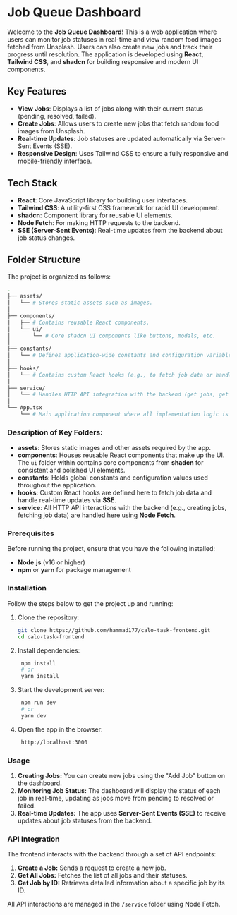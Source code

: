# Job Queue Dashboard

Welcome to the **Job Queue Dashboard**! This is a web application where users can monitor job statuses in real-time and view random food images fetched from Unsplash. Users can also create new jobs and track their progress until resolution. The application is developed using **React**, **Tailwind CSS**, and **shadcn** for building responsive and modern UI components.

## Key Features

- **View Jobs**: Displays a list of jobs along with their current status (pending, resolved, failed).
- **Create Jobs**: Allows users to create new jobs that fetch random food images from Unsplash.
- **Real-time Updates**: Job statuses are updated automatically via Server-Sent Events (SSE).
- **Responsive Design**: Uses Tailwind CSS to ensure a fully responsive and mobile-friendly interface.

## Tech Stack

- **React**: Core JavaScript library for building user interfaces.
- **Tailwind CSS**: A utility-first CSS framework for rapid UI development.
- **shadcn**: Component library for reusable UI elements.
- **Node Fetch**: For making HTTP requests to the backend.
- **SSE (Server-Sent Events)**: Real-time updates from the backend about job status changes.

## Folder Structure

The project is organized as follows:

```bash
.
├── assets/
│   └── # Stores static assets such as images.
│
├── components/
│   ├── # Contains reusable React components.
│   └── ui/
│       └── # Core shadcn UI components like buttons, modals, etc.
│
├── constants/
│   └── # Defines application-wide constants and configuration variables.
│
├── hooks/
│   └── # Contains custom React hooks (e.g., to fetch job data or handle SSE).
│
├── service/
│   └── # Handles HTTP API integration with the backend (get jobs, get job by ID, create job).
│
└── App.tsx
    └── # Main application component where all implementation logic is executed.
```

### Description of Key Folders:

- **assets**: Stores static images and other assets required by the app.
- **components**: Houses reusable React components that make up the UI. The `ui` folder within contains core components from **shadcn** for consistent and polished UI elements.
- **constants**: Holds global constants and configuration values used throughout the application.
- **hooks**: Custom React hooks are defined here to fetch job data and handle real-time updates via **SSE**.
- **service**: All HTTP API interactions with the backend (e.g., creating jobs, fetching job data) are handled here using **Node Fetch**.

### Prerequisites

Before running the project, ensure that you have the following installed:

- **Node.js** (v16 or higher)
- **npm** or **yarn** for package management

### Installation

Follow the steps below to get the project up and running:

1. Clone the repository:
   ```bash
   git clone https://github.com/hammad177/calo-task-frontend.git
   cd calo-task-frontend
   ```
2. Install dependencies:
   ```bash
    npm install
    # or
    yarn install
   ```
3. Start the development server:
   ```bash
    npm run dev
    # or
    yarn dev
   ```
4. Open the app in the browser:
   ```bash
    http://localhost:3000
   ```

### Usage

1. **Creating Jobs:** You can create new jobs using the "Add Job" button on the dashboard.
2. **Monitoring Job Status:** The dashboard will display the status of each job in real-time, updating as jobs move from pending to resolved or failed.
3. **Real-time Updates:** The app uses **Server-Sent Events (SSE)** to receive updates about job statuses from the backend.

### API Integration

The frontend interacts with the backend through a set of API endpoints:

1. **Create a Job:** Sends a request to create a new job.
2. **Get All Jobs:** Fetches the list of all jobs and their statuses.
3. **Get Job by ID:** Retrieves detailed information about a specific job by its ID.

All API interactions are managed in the `/service` folder using Node Fetch.

